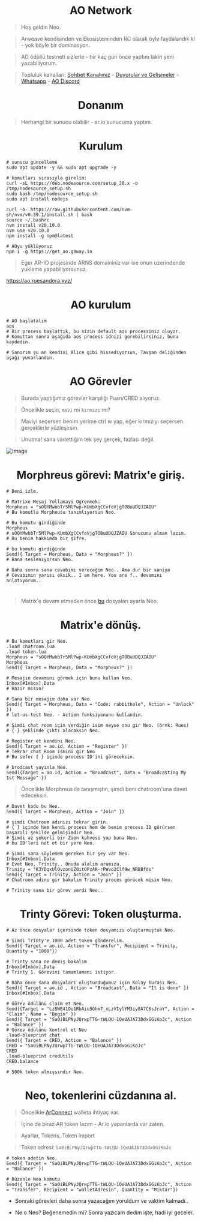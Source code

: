 <h1 align="center"> AO Network </h1>

> Hoş geldin Neo.

> Arweave kendisinden ve Ekosisteminden RC olarak öyle faydalandık ki - yok böyle bir dominasyon.

> AO ödüllü testneti sizlerle - bir kaç gün önce yaptım lakin yeni yazabiliyorum.

> Topluluk kanalları: [Sohbet Kanalımız](https://t.me/RuesChat) - [Duyurular ve Gelişmeler](https://t.me/RuesAnnouncement) - [Whatsapp](https://whatsapp.com/channel/0029VaBcj7V1dAw1H2KhMk34) - [AO Discord](https://discord.gg/mSguxVuV)

<h1 align="center"> Donanım </h1>

> Herhangi bir sunucu olabilir - ar.io sunucuma yaptım.

<h1 align="center"> Kurulum </h1>

```console
# sunucu güncelleme
sudo apt update -y && sudo apt upgrade -y

# komutları sırasıyla girelim:
curl -sL https://deb.nodesource.com/setup_20.x -o /tmp/nodesource_setup.sh
sudo bash /tmp/nodesource_setup.sh
sudo apt install nodejs

curl -o- https://raw.githubusercontent.com/nvm-sh/nvm/v0.39.1/install.sh | bash
source ~/.bashrc
nvm install v20.10.0
nvm use v20.10.0
npm install -g npm@latest

# AOyu yüklüyoruz
npm i -g https://get_ao.g8way.io
```

> Eger AR-IO projesinde ARNS domaininiz var ise onun uzerindende yukleme yapabiliyorsunuz.

https://ao.ruesandora.xyz/

<h1 align="center"> AO kurulum </h1>

```console
# AO başlatalım
aos
# Bir process başlattık, bu sizin default aos processiniz oluyor.
# Komuttan sonra aşağıda aos process idnizi gorebilirsiniz, bunu kaydedin.

# Sanırım şu an kendini Alice gibi hissediyorsun, Tavşan deliğinden aşağı yuvarlandın.
```

<h1 align="center"> AO Görevler </h1>

> Burada yaptığımız görevler karşılığı Puan/CRED alıyoruz.

> Öncelikle seçin, `mavi` mi `kırmızı` mı?

> Maviyi seçersen benim yerime ctrl w yap, eğer kırmızıyı seçersen gerçeklerle yüzleşirsin.

> Unutma! sana vadettiğim tek şey gerçek, fazlası değil.

![image](https://github.com/ruesandora/AO/assets/101149671/64034e80-1798-4434-8cd5-44e9ca0bf4a3)

<h1 align="center"> Morphreus görevi: Matrix'e giriş. </h1>

```console
# Beni izle.

# Matrixe Mesaj Yollamayi Ogrenmek:
Morpheus = "sOQYMwbbTr5MlPwp-KUmbXgCCvfoVjgTOBuUDQJZAIU"
# Bu komutla Morpheusu tanımlıyorsun Neo.

# Bu komutu girdiğinde
Morpheus
# sOQYMwbbTr5MlPwp-KUmbXgCCvfoVjgTOBuUDQJZAIU Sonucunu alman lazım.
# Bu benim hakkımda bir şifre.

# bu komutu girdiğinde
Send({ Target = Morpheus, Data = "Morpheus?" })
# Bana sesleniyorsun Neo.

# Daha sonra sana cevabımı vereceğim Neo.. Ama dur bir saniye
# Cevabımın yarısı eksik.. I am here. You are f.. devamını anlatıyorum..
```

#

> Matrix'e devam etmeden önce [bu](https://github.com/ruesandora/AO/blob/main/chatroom.md) dosyaları ayarla Neo.

<h1 align="center"> Matrix'e dönüş. </h1>

```console
# Bu komutları gir Neo.
.load chatroom.lua
.load token.lua
Morpheus = "sOQYMwbbTr5MlPwp-KUmbXgCCvfoVjgTOBuUDQJZAIU"
Morpheus
Send({ Target = Morpheus, Data = "Morpheus?" })

# Mesajın devamını görmek için bunu kullan Neo.
Inbox[#Inbox].Data
# Hazır mısın?

# Sana bir mesajım daha var Neo.
Send({ Target = Morpheus, Data = "Code: rabbithole", Action = "Unlock" })
# let-us-test Neo. - Action fonksiyonunu kullandın.

# Şimdi chat room için verdiğin isim neyse onu gir Neo. (örnk: Rues)
# { } şeklinde çıktı alacaksın Neo.

# Register et kendini Neo.
Send({ Target = ao.id, Action = "Register" })
# Tekrar chat Room ismini gir Neo
# Bu sefer { } içinde process ID'ini göreceksin.

# brodcast yayınla Neo.
Send({Target = ao.id, Action = "Broadcast", Data = "Broadcasting My 1st Message" })
```

> Öncelikle Morphreus ile tanışmıştın, şimdi beni chatroom'una davet edeceksin.

```console
# Davet kodu bu Neo.
Send({ Target = Morpheus, Action = "Join" })

# şimdi Chatroom adınızı tekrar girin.
# { } içinde hem kendi process hem de benim process ID görürsen başarılı şekilde gelmişimdir Neo.
# Şimdi az şekerli bir Zion kahvesi yap bana Neo.
# bu ID'leri not et bir yere Neo.

# Şimdi sana söylemem gereken bir şey var Neo.
Inbox[#Inbox].Data 
# Evet Neo, Trinity.. Onuda alalım aramıza.
Trinity = "K3YDqxUlQvzonUZ0itOPzAR-rPWvo2Clf9w_NRBBfds"
Send({ Target = Trinity, Action = "Join" })
# Chatroom adını gir bakalım Trinity proces görücek misin Neo.

# Trinity sana bir görev verdi Neo..
````

<h1 align="center"> Trinty Görevi: Token oluşturma. </h1>


```console
# Az önce dosyalar içersinde token dosyamızı oluşturmuştuk Neo.

# Şimdi Trinty'e 1000 adet token gönderelim.
Send({ Target = ao.id, Action = "Transfer", Recipient = Trinity, Quantity = "1000"})

# Trinty sana ne demiş bakalım
Inbox[#Inbox].Data 
# Trinty 1. Görevini tamamlamanı istiyor.

# Daha önce sana dosyaları oluşturduğumuz için Kolay burası Neo.
Send({ Target = ao.id , Action = "Broadcast", Data = "It is done" })
Inbox[#Inbox].Data 

# Görev ödülünü claim et Neo.
Send({Target = "Lz8WE41Ou1RbAiu5Ghm7_xLzVIylYM3iy8A7C6sJraY", Action = "Claim", Name = "Begin" })
Send({ Target = "Sa0iBLPNyJQrwpTTG-tWLQU-1QeUAJA73DdxGGiKoJc", Action = "Balance" })
# Görev ödülünü kontrol et Neo
.load-blueprint chat
Send({ Target = CRED, Action = "Balance" })
CRED = "Sa0iBLPNyJQrwpTTG-tWLQU-1QeUAJA73DdxGGiKoJc"
CRED
.load-blueprint credUtils
CRED.balance

# 500k token almışsındır Neo.
```

<h1 align="center"> Neo, tokenlerini cüzdanına al. </h1>

> Öncelikle [ArConnect](https://www.arconnect.io/) walleta ihtiyaç var.

> İçine de biraz AR token lazım - Ar.io yapanlarda var zaten.

> Ayarlar, Tokens, Token import

> Token adresi: `Sa0iBLPNyJQrwpTTG-tWLQU-1QeUAJA73DdxGGiKoJc`


```console
# token adetin Neo.
Send({ Target = "Sa0iBLPNyJQrwpTTG-tWLQU-1QeUAJA73DdxGGiKoJc", Action = "Balance" })

# Düzenle Neo komutu
Send({ Target = "Sa0iBLPNyJQrwpTTG-tWLQU-1QeUAJA73DdxGGiKoJc", Action = "Transfer", Recipient = "walletAdresin", Quantity = "Miktar"})
```

* Sonraki görevleri daha sonra yazacağım yoruldum ve vaktim kalmadı..

* Ne o Neo? Beğenemedin mi? Sonra yazıcam dedim işte, hadi iyi geceler.




